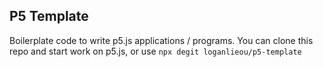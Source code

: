 ## P5 Template

Boilerplate code to write p5.js applications / programs. You can clone this repo and start work on p5.js, or use `npx degit loganlieou/p5-template`

